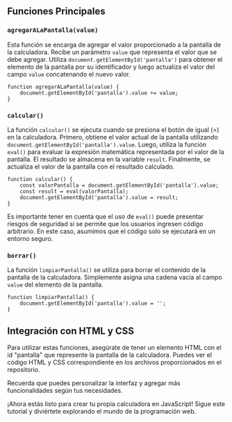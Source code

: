 
## Funciones Principales

### `agregarALaPantalla(value)`

Esta función se encarga de agregar el valor proporcionado a la pantalla de la calculadora. Recibe un parámetro `value` que representa el valor que se debe agregar. Utiliza `document.getElementById('pantalla')` para obtener el elemento de la pantalla por su identificador y luego actualiza el valor del campo `value` concatenando el nuevo valor.

    function agregarALaPantalla(value) {
        document.getElementById('pantalla').value += value;
    }

### `calcular()`

La función `calcular()` se ejecuta cuando se presiona el botón de igual (=) en la calculadora. Primero, obtiene el valor actual de la pantalla utilizando `document.getElementById('pantalla').value`. Luego, utiliza la función `eval()` para evaluar la expresión matemática representada por el valor de la pantalla. El resultado se almacena en la variable `result`. Finalmente, se actualiza el valor de la pantalla con el resultado calculado.

    function calcular() {
        const valorPantalla = document.getElementById('pantalla').value;
        const result = eval(valorPantalla);
        document.getElementById('pantalla').value = result;
    }

Es importante tener en cuenta que el uso de `eval()` puede presentar riesgos de seguridad si se permite que los usuarios ingresen código arbitrario. En este caso, asumimos que el código solo se ejecutará en un entorno seguro.

### `borrar()`

La función `limpiarPantalla()` se utiliza para borrar el contenido de la pantalla de la calculadora. Simplemente asigna una cadena vacía al campo `value` del elemento de la pantalla.

    function limpiarPantalla() {
        document.getElementById('pantalla').value = '';
    }

## Integración con HTML y CSS

Para utilizar estas funciones, asegúrate de tener un elemento HTML con el id "pantalla" que represente la pantalla de la calculadora. Puedes ver el código HTML y CSS correspondiente en los archivos proporcionados en el repositorio.

Recuerda que puedes personalizar la interfaz y agregar más funcionalidades según tus necesidades.

¡Ahora estás listo para crear tu propia calculadora en JavaScript! Sigue este tutorial y diviértete explorando el mundo de la programación web.
